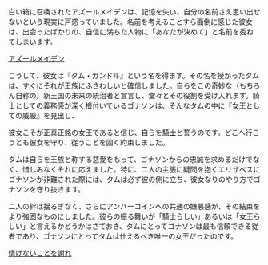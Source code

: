 <!-- title: あなたは女王様！ -->
<!-- relationship: Protector -->

白い箱に召喚されたアズールメイデンは、記憶を失い、自分の名前さえ思い出せないという現実に戸惑っていました。名前を考えることすら面倒に感じた彼女は、出会ったばかりの、自信に満ちた人物に「あなたが決めて」と名前を委ねてしまいます。

[アズールメイデン](#embed:https://www.youtube.com/live/zgioohaY0m4?t=699)

こうして、彼女は『タム・ガンドル』という名を得ます。その名を授かったタムは、すぐにそれが王族にふさわしいと確信しました。自らをこの奇妙な（もちろん自称の）新王国の未来の統治者と宣言し、堂々とその役割を受け入れます。騎士としての義務感が深く根付いているゴナソンは、そんなタムの中に『女王としての威厳』を見出し、

彼女こそが正真正銘の女王であると信じ、自らを[騎士](https://www.youtube.com/live/y9KKa_k2VTU?feature=shared&t=5727)と誓うのです。どこへ行こうとも彼女を守り、従うことを固く約束しました。

タムは自らを王族と称する慈愛をもって、ゴナソンからの忠誠を求めるだけでなく、惜しみなくそれに応えました。特に、二人の主張に疑問を抱くエリザベスにゴナソンが非難された際には、タムは必ず彼の側に立ち、彼女なりのやり方でゴナソンを守り抜きます。

二人の絆は揺るぎなく、さらにアンバーコインへの共通の嫌悪感が、その結束をより強固なものにしました。彼らの振る舞いが「騎士らしい」あるいは「女王らしい」と言えるかどうかはさておき、タムにとってゴナソンは最も信頼できる従者であり、ゴナソンにとってタムは仕えるべき唯一の女王だったのです。

[情けないことを謝れ](#embed:https://www.youtube.com/live/zgioohaY0m4?feature=shared&t=9013)

